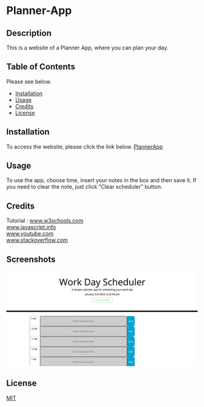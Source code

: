 # Planner-App

## Description

This is a website of a Planner App, where you can plan your day.



## Table of Contents 

Please see below.
- [Installation](#installation)
- [Usage](#usage)
- [Credits](#credits)
- [License](#license)

## Installation

To access the website, please click the link below.
[PlannerApp](https://shahnoor-rashid.github.io/Planner-App/)



## Usage

To use the app, choose time, insert your notes in the box and then save it. If you need to clear the note, just click "Clear scheduler" button.

## Credits

Tutorial : 
www.w3schools.com<br>
www.javascript.info<br>
www.youtube.com<br>
www.stackoverflow.com




## Screenshots

![Screenshot1](/assets/images/Screenshot.png)



## License

[MIT](https://choosealicense.com/licenses/mit/)